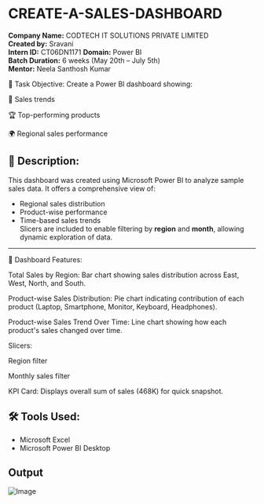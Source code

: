 # CREATE-A-SALES-DASHBOARD

**Company Name:** CODTECH IT SOLUTIONS PRIVATE LIMITED  
**Created by:** Sravani  
**Intern ID:** CT06DN1171
**Domain:** Power BI  
**Batch Duration:** 6 weeks (May 20th – July 5th)  
**Mentor:** Neela Santhosh Kumar

📌 Task Objective:
Create a Power BI dashboard showing:

📍 Sales trends

🏆 Top-performing products

🌍 Regional sales performance

## 📝 Description:
This dashboard was created using Microsoft Power BI to analyze sample sales data. It offers a comprehensive view of:
- Regional sales distribution  
- Product-wise performance  
- Time-based sales trends  
Slicers are included to enable filtering by **region** and **month**, allowing dynamic exploration of data.
---

🧩 Dashboard Features:

Total Sales by Region: Bar chart showing sales distribution across East, West, North, and South.

Product-wise Sales Distribution: Pie chart indicating contribution of each product (Laptop, Smartphone, Monitor, Keyboard, Headphones).

Product-wise Sales Trend Over Time: Line chart showing how each product's sales changed over time.

Slicers:

Region filter

Monthly sales filter

KPI Card: Displays overall sum of sales (468K) for quick snapshot.

## 🛠️ Tools Used:

- Microsoft Excel  
- Microsoft Power BI Desktop  

## Output
![Image](https://github.com/user-attachments/assets/5c97dfd1-c04a-4273-bbd6-faff37e603af)
